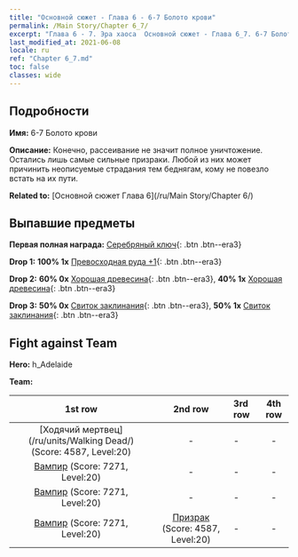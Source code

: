 ```yaml
---
title: "Основной сюжет - Глава 6 - 6-7 Болото крови"
permalink: /Main Story/Chapter 6_7/
excerpt: "Глава 6 - 7. Эра хаоса  Основной сюжет - Глава 6_7. 6-7 Болото крови"
last_modified_at: 2021-06-08
locale: ru
ref: "Chapter 6_7.md"
toc: false
classes: wide
---
```


## Подробности

 **Имя:** 6-7 Болото крови

 **Описание:** Конечно, рассеивание не значит полное уничтожение. Остались лишь самые сильные призраки. Любой из них может причинить неописуемые страдания тем беднягам, кому не повезло встать на их пути.

 **Related to:** [Основной сюжет Глава 6](/ru/Main Story/Chapter 6/)

## Выпавшие предметы

 **Первая полная награда:** [Серебряный ключ](/ItemsRU/con_693/){: .btn .btn--era3}

 **Drop 1:** **100% 1x** [Превосходная руда +1](/ItemsRU/mat_19/){: .btn .btn--era3}

 **Drop 2:** **60% 0x** [Хорошая древесина](/ItemsRU/mat_13/){: .btn .btn--era3}, **40% 1x** [Хорошая древесина](/ItemsRU/mat_13/){: .btn .btn--era3}

 **Drop 3:** **50% 0x** [Свиток заклинания](/ItemsRU/con_694/){: .btn .btn--era3}, **50% 1x** [Свиток заклинания](/ItemsRU/con_694/){: .btn .btn--era3}


## Fight against Team
 **Hero:** h_Adelaide

 **Team:**


  | 1st row | 2nd row | 3rd row | 4th row |
  |:----:|:----:|:----|:----:|
  | [Ходячий мертвец](/ru/units/Walking Dead/) (Score: 4587, Level:20)  | - | - | - |
  | [Вампир](/ru/units/Vampire/) (Score: 7271, Level:20)  | - | - | - |
  | [Вампир](/ru/units/Vampire/) (Score: 7271, Level:20)  | - | - | - |
  | [Вампир](/ru/units/Vampire/) (Score: 7271, Level:20)  | [Призрак](/ru/units/Wight/) (Score: 4587, Level:20)  | - | - |



